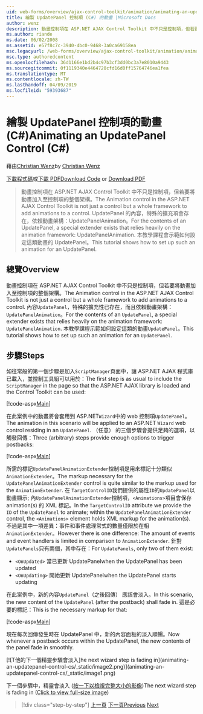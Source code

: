```yaml
---
uid: web-forms/overview/ajax-control-toolkit/animation/animating-an-updatepanel-control-cs
title: 繪製 UpdatePanel 控制項 (C#) 的動畫 |Microsoft Docs
author: wenz
description: 動畫控制項在 ASP.NET AJAX Control Toolkit 中不只是控制項，但若要將動畫加入至控制項的整個架構。 內容...
ms.author: riande
ms.date: 06/02/2008
ms.assetid: e57f8c7c-3940-4bc0-9468-3a0ca69158ea
msc.legacyurl: /web-forms/overview/ajax-control-toolkit/animation/animating-an-updatepanel-control-cs
msc.type: authoredcontent
ms.openlocfilehash: 36d1166e1bd2b4c97b3cf3dd0bc3a7e8010a9443
ms.sourcegitcommit: 0f1119340e4464720cfd16d0ff15764746ea1fea
ms.translationtype: MT
ms.contentlocale: zh-TW
ms.lasthandoff: 04/09/2019
ms.locfileid: "59393687"
---
```

# <a name="animating-an-updatepanel-control-c"></a><span data-ttu-id="135e5-104">繪製 UpdatePanel 控制項的動畫 (C#)</span><span class="sxs-lookup"><span data-stu-id="135e5-104">Animating an UpdatePanel Control (C#)</span></span>

<span data-ttu-id="135e5-105">藉由[Christian Wenz](https://github.com/wenz)</span><span class="sxs-lookup"><span data-stu-id="135e5-105">by [Christian Wenz](https://github.com/wenz)</span></span>

<span data-ttu-id="135e5-106">[下載程式碼](http://download.microsoft.com/download/9/3/f/93f8daea-bebd-4821-833b-95205389c7d0/UpdatePanelAnimation1.cs.zip)或[下載 PDF](http://download.microsoft.com/download/b/6/a/b6ae89ee-df69-4c87-9bfb-ad1eb2b23373/updatepanelanimation1CS.pdf)</span><span class="sxs-lookup"><span data-stu-id="135e5-106">[Download Code](http://download.microsoft.com/download/9/3/f/93f8daea-bebd-4821-833b-95205389c7d0/UpdatePanelAnimation1.cs.zip) or [Download PDF](http://download.microsoft.com/download/b/6/a/b6ae89ee-df69-4c87-9bfb-ad1eb2b23373/updatepanelanimation1CS.pdf)</span></span>

> <span data-ttu-id="135e5-107">動畫控制項在 ASP.NET AJAX Control Toolkit 中不只是控制項，但若要將動畫加入至控制項的整個架構。</span><span class="sxs-lookup"><span data-stu-id="135e5-107">The Animation control in the ASP.NET AJAX Control Toolkit is not just a control but a whole framework to add animations to a control.</span></span> <span data-ttu-id="135e5-108">UpdatePanel 的內容，特殊的擴充項會存在，依賴動畫架構：UpdatePanelAnimation。</span><span class="sxs-lookup"><span data-stu-id="135e5-108">For the contents of an UpdatePanel, a special extender exists that relies heavily on the animation framework: UpdatePanelAnimation.</span></span> <span data-ttu-id="135e5-109">本教學課程會示範如何設定這類動畫的 UpdatePanel。</span><span class="sxs-lookup"><span data-stu-id="135e5-109">This tutorial shows how to set up such an animation for an UpdatePanel.</span></span>


## <a name="overview"></a><span data-ttu-id="135e5-110">總覽</span><span class="sxs-lookup"><span data-stu-id="135e5-110">Overview</span></span>

<span data-ttu-id="135e5-111">動畫控制項在 ASP.NET AJAX Control Toolkit 中不只是控制項，但若要將動畫加入至控制項的整個架構。</span><span class="sxs-lookup"><span data-stu-id="135e5-111">The Animation control in the ASP.NET AJAX Control Toolkit is not just a control but a whole framework to add animations to a control.</span></span> <span data-ttu-id="135e5-112">內容`UpdatePanel`，特殊的擴充性已存在，而且依賴動畫架構： `UpdatePanelAnimation`。</span><span class="sxs-lookup"><span data-stu-id="135e5-112">For the contents of an `UpdatePanel`, a special extender exists that relies heavily on the animation framework: `UpdatePanelAnimation`.</span></span> <span data-ttu-id="135e5-113">本教學課程示範如何設定這類的動畫`UpdatePanel`。</span><span class="sxs-lookup"><span data-stu-id="135e5-113">This tutorial shows how to set up such an animation for an `UpdatePanel`.</span></span>

## <a name="steps"></a><span data-ttu-id="135e5-114">步驟</span><span class="sxs-lookup"><span data-stu-id="135e5-114">Steps</span></span>

<span data-ttu-id="135e5-115">如往常般的第一個步驟是加入`ScriptManager`頁面中，讓 ASP.NET AJAX 程式庫已載入，並控制工具組可以用於：</span><span class="sxs-lookup"><span data-stu-id="135e5-115">The first step is as usual to include the `ScriptManager` in the page so that the ASP.NET AJAX library is loaded and the Control Toolkit can be used:</span></span>

[!code-aspx[Main](animating-an-updatepanel-control-cs/samples/sample1.aspx)]

<span data-ttu-id="135e5-116">在此案例中的動畫將會套用到 ASP.NET`Wizard`中的 web 控制項`UpdatePanel`。</span><span class="sxs-lookup"><span data-stu-id="135e5-116">The animation in this scenario will be applied to an ASP.NET `Wizard` web control residing in an `UpdatePanel`.</span></span> <span data-ttu-id="135e5-117">（任意） 的三個步驟會提供足夠的選項，以觸發回傳：</span><span class="sxs-lookup"><span data-stu-id="135e5-117">Three (arbitrary) steps provide enough options to trigger postbacks:</span></span>

[!code-aspx[Main](animating-an-updatepanel-control-cs/samples/sample2.aspx)]

<span data-ttu-id="135e5-118">所需的標記`UpdatePanelAnimationExtender`控制項是用來標記十分類似`AnimationExtender`。</span><span class="sxs-lookup"><span data-stu-id="135e5-118">The markup necessary for the `UpdatePanelAnimationExtender` control is quite similar to the markup used for the `AnimationExtender`.</span></span> <span data-ttu-id="135e5-119">在 `TargetControlID`我們提供的屬性`ID`的`UpdatePanel`以動畫顯示; 內`UpdatePanelAnimationExtender`控制項，`<Animations>`項目會保存 animation(s) 的 XML 標記。</span><span class="sxs-lookup"><span data-stu-id="135e5-119">In the `TargetControlID` attribute we provide the `ID` of the `UpdatePanel` to animate; within the `UpdatePanelAnimationExtender` control, the `<Animations>` element holds XML markup for the animation(s).</span></span> <span data-ttu-id="135e5-120">不過是其中一項差異：事件和事件處理常式的數量僅限於在相`AnimationExtender`。</span><span class="sxs-lookup"><span data-stu-id="135e5-120">However there is one difference: The amount of events and event handlers is limited in comparison to `AnimationExtender`.</span></span> <span data-ttu-id="135e5-121">針對`UpdatePanels`只有兩個，其中存在：</span><span class="sxs-lookup"><span data-stu-id="135e5-121">For `UpdatePanels`, only two of them exist:</span></span>

- `<OnUpdated>` <span data-ttu-id="135e5-122">當已更新 UpdatePanel</span><span class="sxs-lookup"><span data-stu-id="135e5-122">when the UpdatePanel has been updated</span></span>
- `<OnUpdating>` <span data-ttu-id="135e5-123">開始更新 UpdatePanel</span><span class="sxs-lookup"><span data-stu-id="135e5-123">when the UpdatePanel starts updating</span></span>

<span data-ttu-id="135e5-124">在此案例中，新的內容`UpdatePanel`（之後回傳） 應該會淡入。</span><span class="sxs-lookup"><span data-stu-id="135e5-124">In this scenario, the new content of the `UpdatePanel` (after the postback) shall fade in.</span></span> <span data-ttu-id="135e5-125">這是必要的標記：</span><span class="sxs-lookup"><span data-stu-id="135e5-125">This is the necessary markup for that:</span></span>

[!code-aspx[Main](animating-an-updatepanel-control-cs/samples/sample3.aspx)]

<span data-ttu-id="135e5-126">現在每次回傳發生時在 UpdatePanel 中，新的內容面板的淡入順暢。</span><span class="sxs-lookup"><span data-stu-id="135e5-126">Now whenever a postback occurs within the UpdatePanel, the new contents of the panel fade in smoothly.</span></span>


[![T<span data-ttu-id="135e5-127">他的下一個精靈步驟會淡入]</span><span class="sxs-lookup"><span data-stu-id="135e5-127">he next wizard step is fading in]</span></span>(animating-an-updatepanel-control-cs/_static/image2.png)](animating-an-updatepanel-control-cs/_static/image1.png)

<span data-ttu-id="135e5-128">下一個步驟中，精靈會淡入 ([按一下以檢視完整大小的影像](animating-an-updatepanel-control-cs/_static/image3.png))</span><span class="sxs-lookup"><span data-stu-id="135e5-128">The next wizard step is fading in ([Click to view full-size image](animating-an-updatepanel-control-cs/_static/image3.png))</span></span>

> [!div class="step-by-step"]
> <span data-ttu-id="135e5-129">[上一頁](changing-an-animation-using-client-side-code-cs.md)
> [下一頁](dynamically-controlling-updatepanel-animations-cs.md)</span><span class="sxs-lookup"><span data-stu-id="135e5-129">[Previous](changing-an-animation-using-client-side-code-cs.md)
[Next](dynamically-controlling-updatepanel-animations-cs.md)</span></span>
